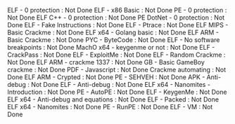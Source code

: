 ELF - 0 protection : Not Done
ELF - x86 Basic : Not Done
PE - 0 protection : Not Done
ELF C++ - 0 protection : Not Done
PE DotNet - 0 protection : Not Done
ELF - Fake Instructions : Not Done
ELF - Ptrace : Not Done
ELF MIPS - Basic Crackme : Not Done
ELF x64 - Golang basic : Not Done
ELF ARM - Basic Crackme : Not Done
PYC - ByteCode : Not Done
ELF - No software breakpoints : Not Done
MachO x64 - keygenme or not : Not Done
ELF - CrackPass : Not Done
ELF - ExploitMe : Not Done
ELF - Random Crackme : Not Done
ELF ARM - crackme 1337 : Not Done
GB - Basic GameBoy crackme : Not Done
PDF - Javascript : Not Done
Crackme automating : Not Done
ELF ARM - Crypted : Not Done
PE - SEHVEH : Not Done
APK - Anti-debug : Not Done
ELF - Anti-debug : Not Done
ELF x64 - Nanomites - Introduction : Not Done
PE - AutoPE : Not Done
ELF - KeygenMe : Not Done
ELF x64 - Anti-debug and equations : Not Done
ELF - Packed : Not Done
ELF x64 - Nanomites : Not Done
PE - RunPE : Not Done
ELF - VM : Not Done
